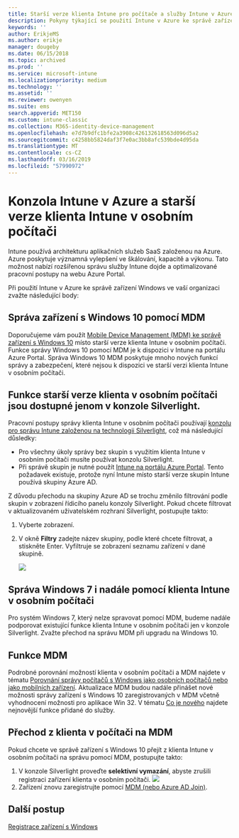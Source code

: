 ```yaml
---
title: Starší verze klienta Intune pro počítače a služby Intune v Azure
description: Pokyny týkající se použití Intune v Azure ke správě zařízení Windows ve vaší organizaci.
keywords: ''
author: ErikjeMS
ms.author: erikje
manager: dougeby
ms.date: 06/15/2018
ms.topic: archived
ms.prod: ''
ms.service: microsoft-intune
ms.localizationpriority: medium
ms.technology: ''
ms.assetid: ''
ms.reviewer: owenyen
ms.suite: ems
search.appverid: MET150
ms.custom: intune-classic
ms.collection: M365-identity-device-management
ms.openlocfilehash: e7d7b9dfc1bfe2a3908c426132618563d096d5a2
ms.sourcegitcommit: c4258bb5824daf3f7e0ac3bb8afc539bde4d95da
ms.translationtype: MT
ms.contentlocale: cs-CZ
ms.lasthandoff: 03/16/2019
ms.locfileid: "57990972"
---
```

# <a name="intune-on-azure-console-and-legacy-intune-pc-client"></a>Konzola Intune v Azure a starší verze klienta Intune v osobním počítači

Intune používá architekturu aplikačních služeb SaaS založenou na Azure. Azure poskytuje významná vylepšení ve škálování, kapacitě a výkonu. Tato možnost nabízí rozšířenou správu služby Intune dojde a optimalizované pracovní postupy na webu Azure Portal. 

Při použití Intune v Azure ke správě zařízení Windows ve vaší organizaci zvažte následující body:

## <a name="manage-windows-10-devices-by-using-mdm"></a>Správa zařízení s Windows 10 pomocí MDM

Doporučujeme vám použít [Mobile Device Management (MDM) ke správě zařízení s Windows 10](https://docs.microsoft.com/intune/device-restrictions-windows-10) místo starší verze klienta Intune v osobním počítači. Funkce správy Windows 10 pomocí MDM je k dispozici v Intune na portálu Azure Portal. Správa Windows 10 MDM poskytuje mnoho nových funkcí správy a zabezpečení, které nejsou k dispozici ve starší verzi klienta Intune v osobním počítači.

## <a name="legacy-pc-client-features-are-only-available-in-the-silverlight-console"></a>Funkce starší verze klienta v osobním počítači jsou dostupné jenom v konzole Silverlight.

Pracovní postupy správy klienta Intune v osobním počítači používají [konzolu pro správu Intune založenou na technologii Silverlight](https://manage.microsoft.com/), což má následující důsledky:

- Pro všechny úkoly správy bez skupin s využitím klienta Intune v osobním počítači musíte používat konzolu Silverlight.
- Při správě skupin je nutné použít [Intune na portálu Azure Portal](https://portal.azure.com/). Tento požadavek existuje, protože nyní Intune místo starší verze skupin Intune používá skupiny Azure AD. 

Z důvodu přechodu na skupiny Azure AD se trochu změnilo filtrování podle skupin v zobrazení řídicího panelu konzoly Silverlight. Pokud chcete filtrovat v aktualizovaném uživatelském rozhraní Silverlight, postupujte takto:

1. Vyberte zobrazení.
2. V okně **Filtry** zadejte název skupiny, podle které chcete filtrovat, a stiskněte Enter. Vyfiltruje se zobrazení seznamu zařízení v dané skupině.

   ![](media/intune-legacy-pc-client/image01.png)


## <a name="continue-to-manage-windows-7-by-using-intune-pc-client"></a>Správa Windows 7 i nadále pomocí klienta Intune v osobním počítači

Pro systém Windows 7, který nelze spravovat pomocí MDM, budeme nadále podporovat existující funkce klienta Intune v osobním počítači jen v konzole Silverlight. Zvažte přechod na správu MDM při upgradu na Windows 10.

## <a name="mdm-capabilities"></a>Funkce MDM

Podrobné porovnání možností klienta v osobním počítači a MDM najdete v tématu [Porovnání správy počítačů s Windows jako osobních počítačů nebo jako mobilních zařízení](pc-management-comparison.md). Aktualizace MDM budou nadále přinášet nové možnosti správy zařízení s Windows 10 zaregistrovaných v MDM včetně vyhodnocení možnosti pro aplikace Win 32. V tématu [Co je nového](https://docs.microsoft.com/intune/whats-new) najdete nejnovější funkce přidané do služby.

## <a name="switch-from-pc-client-to-mdm"></a>Přechod z klienta v počítači na MDM

Pokud chcete ve správě zařízení s Windows 10 přejít z klienta Intune v osobním počítači na správu pomocí MDM, postupujte takto:

1. V konzole Silverlight proveďte **selektivní vymazání**, abyste zrušili registraci zařízení klienta v osobním počítači.
  ![](media/intune-legacy-pc-client/image02.png)
2. Zařízení znovu zaregistrujte pomocí [MDM (nebo Azure AD Join)](https://docs.microsoft.com/intune/windows-enroll). 

## <a name="next-steps"></a>Další postup
[Registrace zařízení s Windows](https://docs.microsoft.com/intune/windows-enroll)

 
